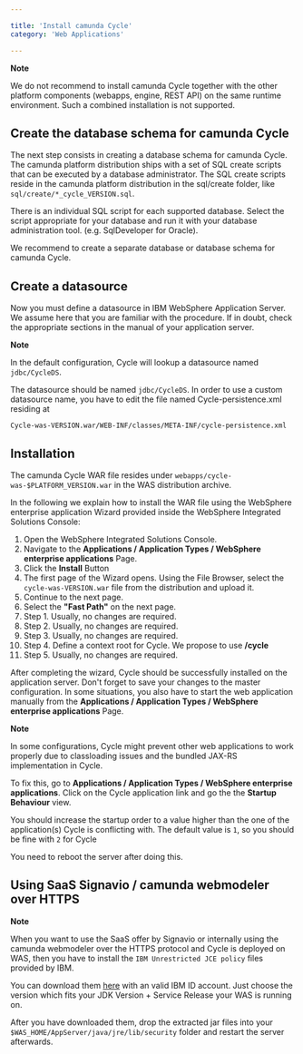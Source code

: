 ```yaml
---

title: 'Install camunda Cycle'
category: 'Web Applications'

---
```



<div class="alert alert-warning">
  <p><strong>Note</strong></p>
  <p>We do not recommend to install camunda Cycle together with the other platform components (webapps, engine, REST API) on the same runtime environment. Such a combined installation is not supported.</p>
</div>


## Create the database schema for camunda Cycle

The next step consists in creating a database schema for camunda Cycle. The camunda platform distribution ships with a set of SQL create scripts that can be executed by a database administrator.
The SQL create scripts reside in the camunda platform distribution in the sql/create folder, like <code>sql/create/*_cycle_VERSION.sql</code>.

There is an individual SQL script for each supported database. Select the script appropriate for your database and run it with your database administration tool. (e.g. SqlDeveloper for Oracle).

We recommend to create a separate database or database schema for camunda Cycle.


## Create a datasource

Now you must define a datasource in IBM WebSphere Application Server. We assume here that you are familiar with the procedure. If in doubt, check the appropriate sections in the manual of your application server.

<div class="alert alert-info">
  <p><strong>Note</strong></p>
  <p>In the default configuration, Cycle will lookup a datasource named <code>jdbc/CycleDS</code>.</p>
</div>

The datasource should be named <code>jdbc/CycleDS</code>.
In order to use a custom datasource name, you have to edit the file named Cycle-persistence.xml residing at

```
Cycle-was-VERSION.war/WEB-INF/classes/META-INF/cycle-persistence.xml
```


## Installation

The camunda Cycle WAR file resides under <code>webapps/cycle-was-$PLATFORM_VERSION.war</code> in the WAS distribution archive.

In the following we explain how to install the WAR file using the WebSphere enterprise application Wizard provided inside the WebSphere Integrated Solutions Console:

1.  Open the WebSphere Integrated Solutions Console.
2.  Navigate to the **Applications / Application Types / WebSphere enterprise applications** Page.
3.  Click the **Install** Button
4.  The first page of the Wizard opens. Using the File Browser, select the <code>cycle-was-VERSION.war</code> file from the distribution and upload it.
5.  Continue to the next page.
6.  Select the **"Fast Path"** on the next page.
7.  Step 1. Usually, no changes are required.
8.  Step 2. Usually, no changes are required.
9.  Step 3. Usually, no changes are required.
10. Step 4. Define a context root for Cycle. We propose to use **/cycle**
11. Step 5. Usually, no changes are required.

After completing the wizard, Cycle should be successfully installed on the application server. Don't forget to save your changes to the master configuration.
In some situations, you also have to start the web application manually from the **Applications / Application Types / WebSphere enterprise applications** Page.

<div class="alert alert-warning">
  <p><strong>Note</strong></p>
  <p>In some configurations, Cycle might prevent other web applications to work properly due to classloading issues and the bundled JAX-RS implementation in Cycle.</p>
  <p>To fix this, go to <strong>Applications / Application Types / WebSphere enterprise applications</strong>. Click on the Cycle application link and go the the <strong>Startup Behaviour</strong> view.</p>
  <p>You should increase the startup order to a value higher than the one of the application(s) Cycle is conflicting with. The default value is <code>1</code>, so you should be fine with <code>2</code> for Cycle</p>
  <p>You need to reboot the server after doing this.</p>
</div>


## Using SaaS Signavio / camunda webmodeler over HTTPS

<div class="alert alert-warning">
  <p><strong>Note</strong></p>
  <p>When you want to use the SaaS offer by Signavio or internally using the camunda webmodeler over the HTTPS protocol and Cycle is deployed on WAS, then you have to install the <code>IBM Unrestricted JCE policy</code> files provided by IBM.</p>
  <p>You can download them <a href="https://www14.software.ibm.com/webapp/iwm/web/reg/pick.do?source=jcesdk">here</a> with an valid IBM ID account. Just choose the version which fits your JDK Version + Service Release your WAS is running on.</p>
  <p>After you have downloaded them, drop the extracted jar files into your <code>$WAS_HOME/AppServer/java/jre/lib/security</code> folder and restart the server afterwards.</p>
</div>
